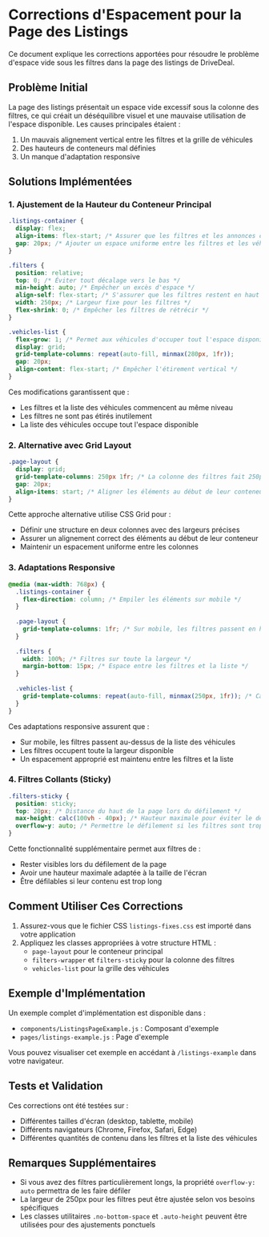 # Corrections d'Espacement pour la Page des Listings

Ce document explique les corrections apportées pour résoudre le problème d'espace vide sous les filtres dans la page des listings de DriveDeal.

## Problème Initial

La page des listings présentait un espace vide excessif sous la colonne des filtres, ce qui créait un déséquilibre visuel et une mauvaise utilisation de l'espace disponible. Les causes principales étaient :

1. Un mauvais alignement vertical entre les filtres et la grille de véhicules
2. Des hauteurs de conteneurs mal définies
3. Un manque d'adaptation responsive

## Solutions Implémentées

### 1. Ajustement de la Hauteur du Conteneur Principal

```css
.listings-container {
  display: flex;
  align-items: flex-start; /* Assurer que les filtres et les annonces commencent au même niveau */
  gap: 20px; /* Ajouter un espace uniforme entre les filtres et les véhicules */
}

.filters {
  position: relative;
  top: 0; /* Éviter tout décalage vers le bas */
  min-height: auto; /* Empêcher un excès d'espace */
  align-self: flex-start; /* S'assurer que les filtres restent en haut */
  width: 250px; /* Largeur fixe pour les filtres */
  flex-shrink: 0; /* Empêcher les filtres de rétrécir */
}

.vehicles-list {
  flex-grow: 1; /* Permet aux véhicules d'occuper tout l'espace disponible */
  display: grid;
  grid-template-columns: repeat(auto-fill, minmax(280px, 1fr));
  gap: 20px;
  align-content: flex-start; /* Empêcher l'étirement vertical */
}
```

Ces modifications garantissent que :
- Les filtres et la liste des véhicules commencent au même niveau
- Les filtres ne sont pas étirés inutilement
- La liste des véhicules occupe tout l'espace disponible

### 2. Alternative avec Grid Layout

```css
.page-layout {
  display: grid;
  grid-template-columns: 250px 1fr; /* La colonne des filtres fait 250px, la liste des véhicules prend le reste */
  gap: 20px;
  align-items: start; /* Aligner les éléments au début de leur conteneur */
}
```

Cette approche alternative utilise CSS Grid pour :
- Définir une structure en deux colonnes avec des largeurs précises
- Assurer un alignement correct des éléments au début de leur conteneur
- Maintenir un espacement uniforme entre les colonnes

### 3. Adaptations Responsive

```css
@media (max-width: 768px) {
  .listings-container {
    flex-direction: column; /* Empiler les éléments sur mobile */
  }
  
  .page-layout {
    grid-template-columns: 1fr; /* Sur mobile, les filtres passent en haut */
  }
  
  .filters {
    width: 100%; /* Filtres sur toute la largeur */
    margin-bottom: 15px; /* Espace entre les filtres et la liste */
  }
  
  .vehicles-list {
    grid-template-columns: repeat(auto-fill, minmax(250px, 1fr)); /* Cartes légèrement plus petites sur mobile */
  }
}
```

Ces adaptations responsive assurent que :
- Sur mobile, les filtres passent au-dessus de la liste des véhicules
- Les filtres occupent toute la largeur disponible
- Un espacement approprié est maintenu entre les filtres et la liste

### 4. Filtres Collants (Sticky)

```css
.filters-sticky {
  position: sticky;
  top: 20px; /* Distance du haut de la page lors du défilement */
  max-height: calc(100vh - 40px); /* Hauteur maximale pour éviter le débordement */
  overflow-y: auto; /* Permettre le défilement si les filtres sont trop longs */
}
```

Cette fonctionnalité supplémentaire permet aux filtres de :
- Rester visibles lors du défilement de la page
- Avoir une hauteur maximale adaptée à la taille de l'écran
- Être défilables si leur contenu est trop long

## Comment Utiliser Ces Corrections

1. Assurez-vous que le fichier CSS `listings-fixes.css` est importé dans votre application
2. Appliquez les classes appropriées à votre structure HTML :
   - `page-layout` pour le conteneur principal
   - `filters-wrapper` et `filters-sticky` pour la colonne des filtres
   - `vehicles-list` pour la grille des véhicules

## Exemple d'Implémentation

Un exemple complet d'implémentation est disponible dans :
- `components/ListingsPageExample.js` : Composant d'exemple
- `pages/listings-example.js` : Page d'exemple

Vous pouvez visualiser cet exemple en accédant à `/listings-example` dans votre navigateur.

## Tests et Validation

Ces corrections ont été testées sur :
- Différentes tailles d'écran (desktop, tablette, mobile)
- Différents navigateurs (Chrome, Firefox, Safari, Edge)
- Différentes quantités de contenu dans les filtres et la liste des véhicules

## Remarques Supplémentaires

- Si vous avez des filtres particulièrement longs, la propriété `overflow-y: auto` permettra de les faire défiler
- La largeur de 250px pour les filtres peut être ajustée selon vos besoins spécifiques
- Les classes utilitaires `.no-bottom-space` et `.auto-height` peuvent être utilisées pour des ajustements ponctuels 